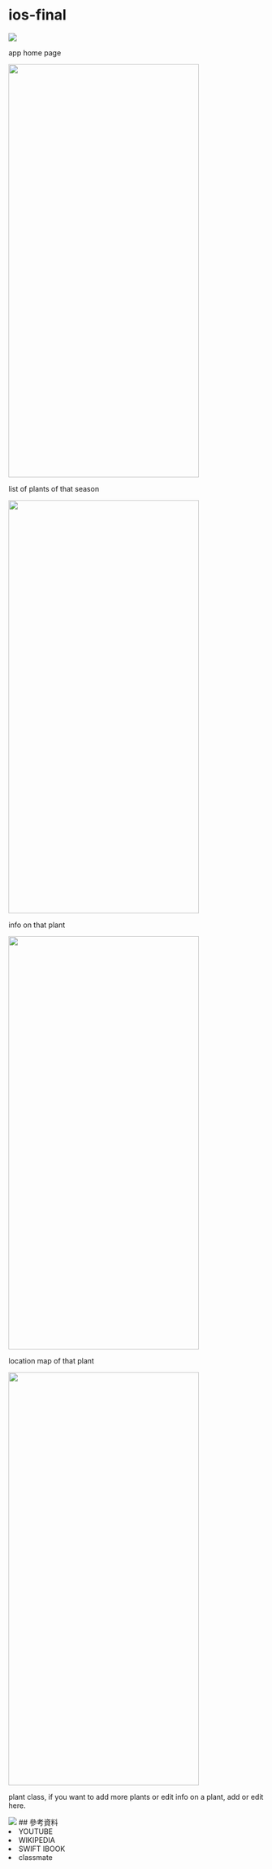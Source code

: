 # ios-final
<img src = "https://www.ncnu.edu.tw/ncnuweb/units/share/全校共用/web_material/images/banner/banner_3.gif">
<p>app home page</p>
<img src = "https://github.com/qianchuen/ios-final/blob/master/swaybian/Assets.xcassets/home.imageset/home.png" height = 812 width = 375>
<p>list of plants of that season</p>
<img src = "https://github.com/qianchuen/ios-final/blob/master/swaybian/Assets.xcassets/plant.imageset/plant.png" height = 812 width = 375>
<p>info on that plant</p>
<img src = "https://github.com/qianchuen/ios-final/blob/master/swaybian/Assets.xcassets/detail.imageset/detail.png" height = 812 width = 375>
<p>location map of that plant</p>
<img src = "https://github.com/qianchuen/ios-final/blob/master/swaybian/Assets.xcassets/map.imageset/map.png" height = 812 width = 375>
<p>plant class, if you want to add more plants or edit info on a plant, add or edit here.</p>
<img src="https://github.com/qianchuen/ios-final/blob/master/swaybian/Assets.xcassets/class.imageset/class.png">
## 參考資料
<li>YOUTUBE</li>
<li>WIKIPEDIA</li>
<li>SWIFT IBOOK</li>
<li>classmate</li>

